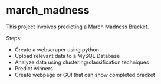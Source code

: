 # march_madness

This project involves predicting a March Madness Bracket.


Steps:
- Create a webscraper using python
- Upload relevant data to a MySQL Database
- Analyze data using clustering/classification techniques
- Predict winners
- Create webpage or GUI that can show completed bracket
